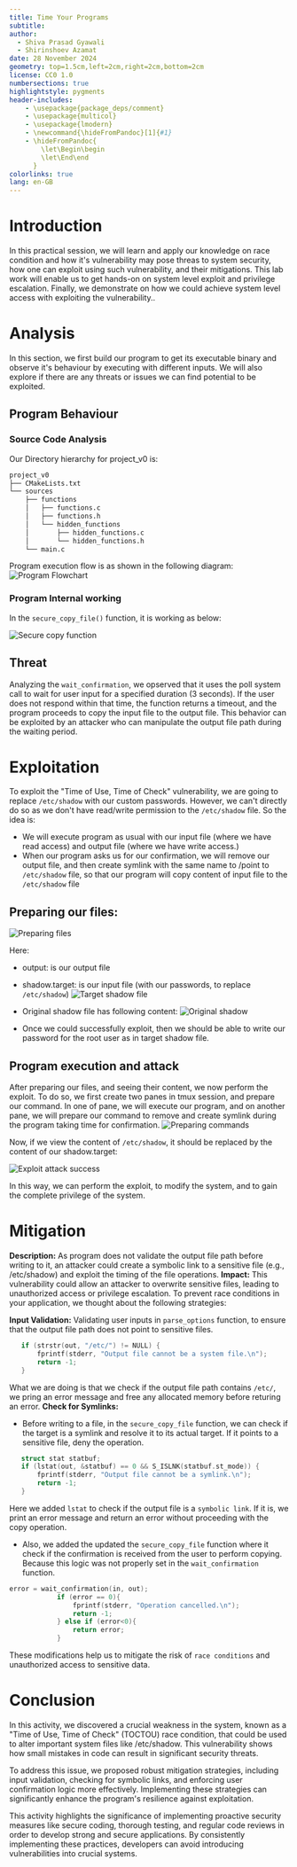 ```yaml
---
title: Time Your Programs
subtitle:
author: 
  - Shiva Prasad Gyawali
  - Shirinshoev Azamat
date: 28 November 2024
geometry: top=1.5cm,left=2cm,right=2cm,bottom=2cm
license: CC0 1.0
numbersections: true
highlightstyle: pygments
header-includes:
    - \usepackage{package_deps/comment}
    - \usepackage{multicol}
    - \usepackage{lmodern}
    - \newcommand{\hideFromPandoc}[1]{#1}
    - \hideFromPandoc{
        \let\Begin\begin
        \let\End\end
      }
colorlinks: true
lang: en-GB
---
```



# Introduction
In this practical session, we will learn and apply our knowledge on race condition and how it's vulnerability may pose threas to system security, how one can exploit using such vulnerability, and their mitigations. This lab work will enable us to get hands-on on system level exploit and privilege escalation. Finally, we demonstrate on how we could achieve system level access with exploiting the vulnerability..

# Analysis
In this section, we first build our program to get its executable binary and observe it's behaviour by executing with different inputs. We will also explore if there are any threats or issues we can find potential to be exploited.

## Program Behaviour 
### Source Code Analysis
Our Directory hierarchy for project_v0 is:
```bash
project_v0
├── CMakeLists.txt
└── sources
    ├── functions
    │   ├── functions.c
    │   ├── functions.h
    │   └── hidden_functions
    │       ├── hidden_functions.c
    │       └── hidden_functions.h
    └── main.c
```
Program execution flow is as shown in the following diagram:
![Program Flowchart](./images/flowchart.png)

### Program Internal working
In the `secure_copy_file()` function, it is working as below:

![Secure copy function](./images/secure_copy.png)


## Threat
Analyzing the `wait_confirmation`, we opserved that it uses the poll system call to wait for user input for a specified duration (3 seconds). If the user does not respond within that time, the function returns a timeout, and the program proceeds to copy the input file to the output file. This behavior can be exploited by an attacker who can manipulate the output file path during the waiting period.

# Exploitation
To exploit the "Time of Use, Time of Check" vulnerability, we are going to replace `/etc/shadow` with our custom passwords. However, we can't directly do so as we don't have read/write permission to the `/etc/shadow` file. So the idea is:
- We will execute program as usual with our input file (where we have read access) and output file (where we have write access.)
- When our program asks us for our confirmation, we will remove our output file, and then create symlink with the same name to /point to `/etc/shadow` file, so that our program will copy content of input file to the `/etc/shadow` file

## Preparing our files:
![Preparing files](./images/preparing_files.png)

Here:
  - output: is our output file
  - shadow.target: is our input file (with our passwords, to replace `/etc/shadow`)
  ![Target shadow file](./images/shadow-target.png)
  - Original shadow file has following content:
  ![Original shadow](./images/original_shadow_file.png)

  - Once we could successfully exploit, then we should be able to write our password for the root user as in target shadow file.




## Program execution and attack
After preparing our files, and seeing their content, we now perform the exploit. To do so, we first create two panes in tmux session, and prepare our command. In one of pane, we will execute our program, and on another pane, we will prepare our command to remove and create symlink during the program taking time for confirmation.
![Preparing commands](./images/execution-attack.png)

Now, if we view the content of `/etc/shadow`, it should be replaced by the content of our shadow.target:

![Exploit attack success](./images/exploit-success.png)

In this way, we can perform the exploit, to modify the system, and to gain the complete privilege of the system.


# Mitigation
**Description:** As program does not validate the output file path before writing to it, an attacker could create a symbolic link to a sensitive file (e.g., /etc/shadow) and exploit the timing of the file operations.
**Impact:**
This vulnerability could allow an attacker to overwrite sensitive files, leading to unauthorized access or privilege escalation. To prevent race conditions in your application, we thought about the following strategies:

**Input Validation:**
Validating user inputs in `parse_options` function, to ensure that the output file path does not point to sensitive files. 

```c
   if (strstr(out, "/etc/") != NULL) {
       fprintf(stderr, "Output file cannot be a system file.\n");
       return -1;
   }
```
What we are doing is that we check if the output file path contains `/etc/`, we pring an error message and free any allocated memory before returing an error. 
**Check for Symlinks:**
- Before writing to a file, in the `secure_copy_file` function, we can check if the target is a symlink and resolve it to its actual target. If it points to a sensitive file, deny the operation.

```c 
   struct stat statbuf;
   if (lstat(out, &statbuf) == 0 && S_ISLNK(statbuf.st_mode)) {
       fprintf(stderr, "Output file cannot be a symlink.\n");
       return -1;
   }
```
Here we added `lstat` to check if the output file is a `symbolic link`. If it is, we print an error message and return an error without proceeding with the copy operation.
- Also, we added the updated the `secure_copy_file` function where it check if the confirmation is received from the user to perform copying. Because this logic was not properly set in the `wait_confirmation` function. 
```c
error = wait_confirmation(in, out);
            if (error == 0){
                fprintf(stderr, "Operation cancelled.\n");
                return -1;
            } else if (error<0){
                return error;
            }
```
These modifications help us to mitigate the risk of `race conditions` and unauthorized access to sensitive data. 

# Conclusion
In this activity, we discovered a crucial weakness in the system, known as a "Time of Use, Time of Check" (TOCTOU) race condition, that could be used to alter important system files like /etc/shadow. This vulnerability shows how small mistakes in code can result in significant security threats.

To address this issue, we proposed robust mitigation strategies, including input validation, checking for symbolic links, and enforcing user confirmation logic more effectively. Implementing these strategies can significantly enhance the program's resilience against exploitation.

This activity highlights the significance of implementing proactive security measures like secure coding, thorough testing, and regular code reviews in order to develop strong and secure applications. By consistently implementing these practices, developers can avoid introducing vulnerabilities into crucial systems.


